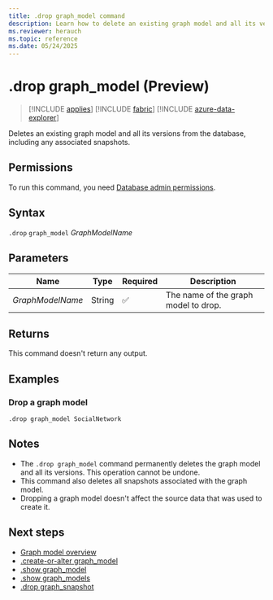 ```yaml
---
title: .drop graph_model command
description: Learn how to delete an existing graph model and all its versions using the .drop graph_model command.
ms.reviewer: herauch
ms.topic: reference
ms.date: 05/24/2025
---
```


# .drop graph_model (Preview)

> [!INCLUDE [applies](../../includes/applies-to-version/applies.md)] [!INCLUDE [fabric](../../includes/applies-to-version/fabric.md)] [!INCLUDE [azure-data-explorer](../../includes/applies-to-version/azure-data-explorer.md)]

Deletes an existing graph model and all its versions from the database, including any associated snapshots.

## Permissions

To run this command, you need [Database admin permissions](../../access-control/role-based-access-control.md).

## Syntax

`.drop` `graph_model` *GraphModelName*

## Parameters

|Name|Type|Required|Description|
|--|--|--|--|
|*GraphModelName*|String|✅|The name of the graph model to drop.|

## Returns

This command doesn't return any output.

## Examples

### Drop a graph model

```kusto
.drop graph_model SocialNetwork
```

## Notes

- The `.drop graph_model` command permanently deletes the graph model and all its versions. This operation cannot be undone.
- This command also deletes all snapshots associated with the graph model.
- Dropping a graph model doesn't affect the source data that was used to create it.

## Next steps

- [Graph model overview](graph-model-overview.md)
- [.create-or-alter graph_model](graph-model-create-or-alter.md)
- [.show graph_model](graph-model-show.md)
- [.show graph_models](graph-models-show.md)
- [.drop graph_snapshot](graph-snapshot-drop.md)
